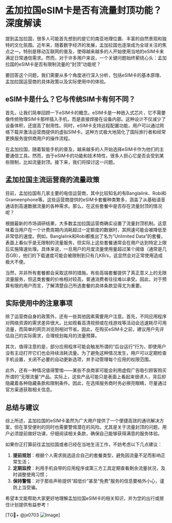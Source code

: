# 孟加拉国eSIM卡是否有流量封顶功能？深度解读

提到孟加拉国，很多人可能首先想到的是它的南亚地理位置、丰富的自然景观和独特的文化氛围。近年来，随着数字经济的发展，孟加拉国也逐渐成为全球关注的焦点之一。特别是移动互联网的普及，使得越来越多的人开始使用当地的eSIM卡来满足日常通信需求。然而，对于许多用户来说，一个关键问题始终萦绕心头：孟加拉国的eSIM卡是否有限制流量的“封顶”功能呢？

要回答这个问题，我们需要从多个角度进行深入分析，包括eSIM卡的基本原理、孟加拉国运营商的具体政策以及实际使用中的体验。

## eSIM卡是什么？它与传统SIM卡有何不同？

首先，让我们简单回顾一下eSIM卡的概念。eSIM卡是一种嵌入式芯片，它不需要像传统物理SIM卡那样插入手机，而是直接焊接在设备内部。这种设计不仅减少了设备体积，还提高了耐用性。同时，eSIM卡支持远程配置功能，用户可以通过网络下载并激活运营商提供的虚拟SIM卡。这种方式极大地简化了国际旅行者和经常更换服务提供商用户的操作流程。

在孟加拉国，随着智能手机的普及，越来越多的人开始选择eSIM卡作为他们的主要通信工具。然而，由于eSIM卡的功能和技术特性，很多人担心它是否会受到某些限制，比如流量封顶。接下来，我们将探讨这一问题。

## 孟加拉国主流运营商的流量政策

目前，孟加拉国有几家主要的电信运营商，其中比较知名的有Banglalink、Robi和Grameenphone等。这些运营商提供的eSIM卡套餐种类繁多，涵盖了从基础语音通话到高速数据流量的各种需求。那么，在这些套餐中是否存在流量封顶的情况呢？

根据最新的市场调研结果，大多数孟加拉国运营商确实设置了流量封顶机制。这意味着当用户在一个计费周期内消耗超过一定额度的数据时，其网速可能会被降低至非常低的速度。例如，Banglalink和Robi都推出了名为“Unlimited Data”的套餐，表面上看似乎是无限制的流量服务，但实际上这些套餐通常会在用户达到特定上限后实施降速处理。具体来说，一旦用户的月度流量使用量超过某个阈值（通常是几百GB），他们的下载速度可能会被限制到只有几KB/s，这显然会对正常使用造成极大不便。

当然，并非所有套餐都会采取这样的措施。有些高端套餐提供了真正意义上的无限流量服务，但这类套餐的价格相对较高，普通消费者往往难以承受。因此，对于预算有限的用户而言，了解清楚自己所选套餐的具体条款显得尤为重要。

## 实际使用中的注意事项

除了运营商自身的政策外，还有一些其他因素需要用户注意。首先，不同应用程序对网络资源的需求差异很大。比如观看高清视频或在线游戏等活动会迅速耗尽可用流量，而简单的网页浏览则相对节省。因此，在购买eSIM卡之前，建议用户先评估自己的实际需求，合理规划每月的流量预算。

其次，值得注意的是，部分应用程序可能会触发所谓的“后台运行”行为，即使用户没有主动打开它们也会持续消耗流量。为了避免这种情况发生，用户可以定期检查手机设置，关闭不必要的自动更新选项，并手动管理每个应用的权限范围。

此外，还有一种情况值得警惕——某些不良商家可能会利用虚假广告吸引顾客购买所谓的“无限流量”产品。实际上，这些产品可能只是表面上看起来很诱人，背后却隐藏着各种隐藏条款和限制条件。因此，在选择服务商时务必擦亮眼睛，尽量通过官方渠道获取相关信息。

## 总结与建议

综上所述，孟加拉国的eSIM卡虽然为广大用户提供了一个便捷高效的通讯解决方案，但在享受便利的同时也需要警惕潜在的风险。尤其是关于流量封顶的问题，用户必须提前做好功课，仔细阅读相关条款，确保自己能够获得满意的服务体验。

如果你正打算前往孟加拉国或者已经在当地生活工作，不妨考虑以下几点建议：

1. **提前规划**：根据个人需求挑选适合自己的套餐类型，避免因流量不足而影响正常生活；
2. **定期监控**：利用手机自带的应用程序或第三方工具定期查看剩余流量状况，及时调整使用习惯；
3. **保持警惕**：对于那些声称提供“超低价”甚至“免费”服务的信息要格外小心，谨防上当受骗。

希望本文能帮助大家更好地理解孟加拉国eSIM卡的相关知识，并为您的出行或居住计划提供有益参考！

[TG💪+ @jx0703 ![Image](https://github.com/user-attachments/assets/dbca1d08-cadb-493c-b0ec-ad6f7a83f270)]
